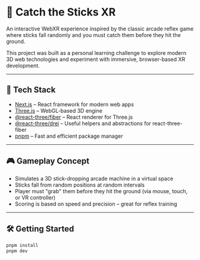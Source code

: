# 🥽 Catch the Sticks XR

An interactive WebXR experience inspired by the classic arcade reflex game where sticks fall randomly and you must catch them before they hit the ground.

This project was built as a personal learning challenge to explore modern 3D web technologies and experiment with immersive, browser-based XR development.

---

## 🚀 Tech Stack

- [Next.js](https://nextjs.org/) – React framework for modern web apps
- [Three.js](https://threejs.org/) – WebGL-based 3D engine
- [@react-three/fiber](https://docs.pmnd.rs/react-three-fiber) – React renderer for Three.js
- [@react-three/drei](https://github.com/pmndrs/drei) – Useful helpers and abstractions for react-three-fiber
- [pnpm](https://pnpm.io/) – Fast and efficient package manager

---

## 🎮 Gameplay Concept

- Simulates a 3D stick-dropping arcade machine in a virtual space
- Sticks fall from random positions at random intervals
- Player must "grab" them before they hit the ground (via mouse, touch, or VR controller)
- Scoring is based on speed and precision – great for reflex training

---

## 🛠️ Getting Started

```bash
pnpm install
pnpm dev
